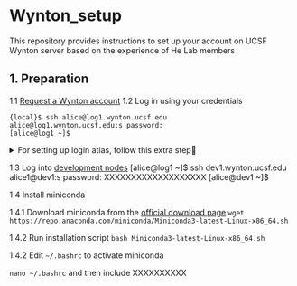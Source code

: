 # Wynton_setup
This repository provides instructions to set up your account on UCSF Wynton server based on the experience of He Lab members

## 1. Preparation
1.1 [Request a Wynton account](https://wynton.ucsf.edu/hpc/about/join.html)
1.2 Log in using your credentials
```
{local}$ ssh alice@log1.wynton.ucsf.edu
alice@log1.wynton.ucsf.edu:s password: 
[alice@log1 ~]$
```
<details><summary>For setting up login atlas, follow this extra step🔽</summary>
XXXXXX
  </details>

1.3 Log into [development nodes](https://wynton.ucsf.edu/hpc/get-started/development-prototyping.html)
[alice@log1 ~]$ ssh dev1.wynton.ucsf.edu
alice1@dev1:s password: XXXXXXXXXXXXXXXXXXX
[alice@dev1 ~]$ 

1.4 Install miniconda

1.4.1 Download miniconda from the [official download page](https://repo.anaconda.com/miniconda/)
`wget https://repo.anaconda.com/miniconda/Miniconda3-latest-Linux-x86_64.sh`

1.4.2 Run installation script
`bash Miniconda3-latest-Linux-x86_64.sh`

1.4.2 Edit `~/.bashrc` to activate miniconda

`nano ~/.bashrc` and then include XXXXXXXXXX



